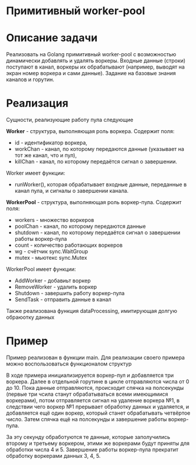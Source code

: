 # Примитивный worker-pool

# Описание задачи
Реализовать на Golang примитивный worker-pool с возможностью динамически добавлять и удалять воркеры. Входные данные (строки) поступают в канал, воркеры их обрабатывают (например, выводят на экран номер воркера и сами данные). Задание на базовые знания каналов и горутин.

# Реализация
Сущности, реализующие работу пула следующие

**Worker** - структура, выполняющая роль воркера. Содержит поля: 
- id - идентификатор воркера,
- workChan - канал, по которому передаются данные (указывает на тот же канал, что и пул),
- killChan - канал, по которому передаётся сигнал о завершении.

Worker имеет функции:
- runWorker(), которая обрабатывает входные данные, переданные в канал пула, и сигналы о завершении канала.

**WorkerPool** - структура, выполняющая роль воркер-пула. Содержит поля:
- workers - множество воркеров
- poolChan - канал, по которому передаются данные
- shutdown - канал, по которому передаётся сигнал о завершении работы воркер-пула
- count - количество работающих воркеров
- wg - счётчик sync.WaitGroup
- mutex - мьютекс sync.Mutex

WorkerPool имеет функции:
- AddWorker - добавиьт воркер
- RemoveWorker - удалить воркер
- Shutdown - завершить работу воркер-пула
- SendTask - отправить данные в канал

Также реализована функция dataProcessing, имитирующая долгую обраюотку данных

# Пример
Пример реализован в функции main. Для реализации своего примера можно воспользоваться функционалом структур

В ходе примера инициализируется воркер-пул и добавляется три воркера. Далее в отдельной горутине в цикле отправляются числа от 0 до 10. Пока данные отправляются, происходит спячка на полсекунды (первые три чсила станут обрабатываться всеми имеющимися воркерами), потом отправляется сигнал на удаление воркера №1, в следствии чего воркер №1 прерывает обработку данных и удаляется, и добавляется ещё один воркер, который станет обрабатывать четвёртое число. Затем спячка ещё на полсекунды и завершение работы воркер-пула.

За эту секунду обработуются те данные, которые заполучились второму и третьему воркером, этими же воркерами будут приняты для обработки числа 4 и 5. Завершение работы воркер-пула прекратит обработку воркерами данных 3, 4, 5.
